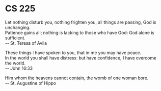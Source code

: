 # CS 225

Let nothing disturb you, nothing frighten you, all things are passing, God is unchanging.   
Patience gains all; nothing is lacking to those who have God: God alone is sufficient.  
-- St. Teresa of Avila

These things I have spoken to you, that in me you may have peace.  
In the world you shall have distress: but have confidence, I have overcome the world.  
-- John 16:33  

Him whom the heavens cannot contain, the womb of one woman bore.  
-- St. Augustine of Hippo  

<!--
**vwawak1/vwawak1** is a ✨ _special_ ✨ repository because its `README.md` (this file) appears on your GitHub profile.

Here are some ideas to get you started:

- 🔭 I’m currently working on ...
- 🌱 I’m currently learning ...
- 👯 I’m looking to collaborate on ...
- 🤔 I’m looking for help with ...
- 💬 Ask me about ...
- 📫 How to reach me: ...
- ⚡ Fun fact: ...
-->
